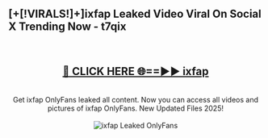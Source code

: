<h2>[+[!VIRALS!]+]ixfap Leaked Video Viral On Social X Trending Now - t7qix</h2>
<br>
<div align="center">
<h2><a href="https://libra.edu.pl?ixfap" rel="nofollow">🔴 CLICK HERE 🌐==►► ixfap</a></h2>
<br>
Get ixfap OnlyFans leaked all content. Now you can access all videos and pictures of ixfap OnlyFans. New Updated Files 2025!
<br>
<br>
<a href="https://libra.edu.pl?ixfap" rel="nofollow" data-target="animated-image.originalLink"><img src="https://i.ibb.co.com/WyWwxjT/player-gif2.gif" alt="ixfap Leaked OnlyFans" style="max-width: 100%; display: inline-block;" data-target="animated-image.originalImage"></a>
</div>
<br>